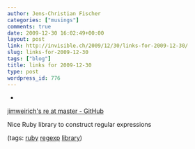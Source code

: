 ```yaml
---
author: Jens-Christian Fischer
categories: ["musings"]
comments: true
date: 2009-12-30 16:02:49+00:00
layout: post
link: http://invisible.ch/2009/12/30/links-for-2009-12-30/
slug: links-for-2009-12-30
tags: ["blog"]
title: links for 2009-12-30
type: post
wordpress_id: 776
---
```


  * 
                

[jimweirich's re at master - GitHub](http://github.com/jimweirich/re)


                

Nice Ruby library to construct regular expressions


                

(tags: [ruby](http://delicious.com/jaycee/ruby) [regexp](http://delicious.com/jaycee/regexp) [library](http://delicious.com/jaycee/library))


            
